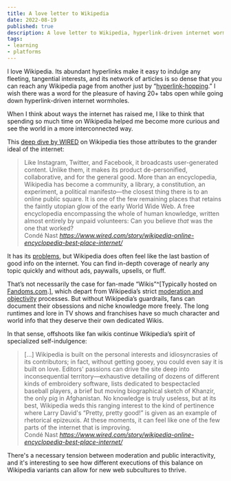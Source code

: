```yaml
---
title: A love letter to Wikipedia
date: 2022-08-19
published: true
description: A love letter to Wikipedia, hyperlink-driven internet wormholes, and the open internet.
tags:
- learning
- platforms
---
```


I love Wikipedia. Its abundant hyperlinks make it easy to indulge any fleeting, tangential interests, and its network of articles is so dense that you can reach any Wikipedia page from another just by “[hyperlink-hopping](https://www.clemesha.org/work/the-wiki-game/).” I wish there was a word for the pleasure of having 20+ tabs open while going down hyperlink-driven internet wormholes.

When I think about ways the internet has raised me, I like to think that spending so much time on Wikipedia helped me become more curious and see the world in a more interconnected way. 

This [deep dive by WIRED](https://www.wired.com/story/wikipedia-online-encyclopedia-best-place-internet/) on Wikipedia ties those attributes to the grander ideal of the internet:

<blockquote class="quoteback" darkmode="" data-title="Wikipedia%20Is%20the%20Last%20Best%20Place%20on%20the%20Internet" data-author="Richard Cook @WIRED" cite="https://www.wired.com/story/wikipedia-online-encyclopedia-best-place-internet/">
Like Instagram, Twitter, and Facebook, it broadcasts user-generated content. Unlike them, it makes its product de-personified, collaborative, and for the general good. More than an encyclopedia, Wikipedia has become a community, a library, a constitution, an experiment, a political manifesto—the closest thing there is to an online public square. It is one of the few remaining places that retains the faintly utopian glow of the early World Wide Web. A free encyclopedia encompassing the whole of human knowledge, written almost entirely by unpaid volunteers: Can you believe <em>that</em> was the one that worked?
<footer>Condé Nast<cite> <a href="https://www.wired.com/story/wikipedia-online-encyclopedia-best-place-internet/">https://www.wired.com/story/wikipedia-online-encyclopedia-best-place-internet/</a></cite></footer>
</blockquote>

It has its [problems](https://en.wikipedia.org/wiki/Criticism_of_Wikipedia), but Wikipedia does often feel like the last bastion of good info on the internet. You can find in-depth coverage of nearly any topic quickly and without ads, paywalls, upsells, or fluff. 

That’s not necessarily the case for fan-made “Wikis”^[Typically hosted on [Fandoms.com](https://fandom.com/).], which depart from Wikipedia’s strict [moderation and objectivity](https://en.wikipedia.org/wiki/Wikipedia:Manual_of_style) processes. But without Wikipedia’s guardrails, fans can document their obsessions and niche knowledge more freely. The long runtimes and lore in TV shows and franchises have so much character and world info that they deserve their own dedicated Wikis. 

In that sense, offshoots like fan wikis continue Wikipedia’s spirit of specialized self-indulgence:
<blockquote class="quoteback" darkmode="" data-title="Wikipedia%20Is%20the%20Last%20Best%20Place%20on%20the%20Internet" data-author="Richard Cook @WIRED" cite="https://www.wired.com/story/wikipedia-online-encyclopedia-best-place-internet/">
[…] Wikipedia is built on the personal interests and idiosyncrasies of its contributors; in fact, without getting gooey, you could even say it is built on love. Editors' passions can drive the site deep into inconsequential territory—exhaustive detailing of dozens of different kinds of embroidery software, lists dedicated to bespectacled baseball players, a brief but moving biographical sketch of Khanzir, the only pig in Afghanistan. No knowledge is truly useless, but at its best, Wikipedia weds this ranging interest to the kind of pertinence where Larry David's “Pretty, pretty good!” is given as an example of rhetorical epizeuxis. At these moments, it can feel like one of the few parts of the internet that is improving.
<footer>Condé Nast<cite> <a href="https://www.wired.com/story/wikipedia-online-encyclopedia-best-place-internet/">https://www.wired.com/story/wikipedia-online-encyclopedia-best-place-internet/</a></cite></footer>
</blockquote>

There's a necessary tension between moderation and public interactivity, and it's interesting to see how different executions of this balance on Wikipedia variants can allow for new web subcultures to thrive.